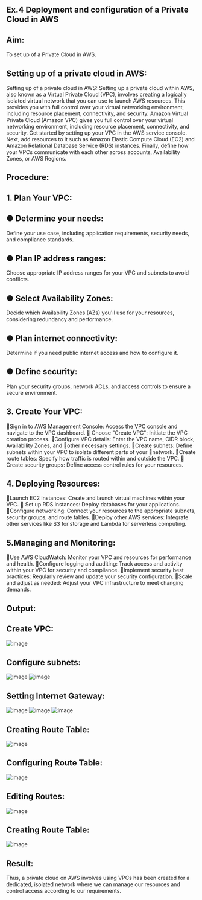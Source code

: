 ## Ex.4 Deployment and configuration of a Private Cloud in AWS
## Aim:
To set up of a Private Cloud in AWS.
## Setting up of a private cloud in AWS:
Setting up of a private cloud in AWS:
Setting up a private cloud within AWS, also known as a Virtual Private Cloud (VPC), involves creating a logically isolated virtual network that you can use to launch AWS resources. This provides you with full control over your virtual networking environment, including resource placement, connectivity, and security. Amazon Virtual Private Cloud (Amazon VPC) gives you full control over your virtual networking environment, including resource placement, connectivity, and security. Get started by setting up your VPC in the AWS service console. Next, add resources to it such as Amazon Elastic Compute Cloud (EC2) and Amazon Relational Database Service (RDS) instances. Finally, define how your VPCs communicate with each other across accounts, Availability Zones, or AWS Regions.

## Procedure:
## 1. Plan Your VPC:
## ● Determine your needs:
Define your use case, including application requirements, security needs, and compliance standards.

## ● Plan IP address ranges:
Choose appropriate IP address ranges for your VPC and subnets to avoid conflicts.

## ● Select Availability Zones:
Decide which Availability Zones (AZs) you'll use for your resources, considering redundancy and performance.

## ● Plan internet connectivity:
Determine if you need public internet access and how to configure it.

## ● Define security:
Plan your security groups, network ACLs, and access controls to ensure a secure environment.

## 3. Create Your VPC:
Sign in to AWS Management Console: Access the VPC console and navigate to the VPC dashboard.  Choose "Create VPC": Initiate the VPC creation process. Configure VPC details: Enter the VPC name, CIDR block, Availability Zones, and other necessary settings. Create subnets: Define subnets within your VPC to isolate different parts of your network. Create route tables: Specify how traffic is routed within and outside the VPC.  Create security groups: Define access control rules for your resources.

## 4. Deploying Resources:
Launch EC2 instances: Create and launch virtual machines within your VPC.  Set up RDS instances: Deploy databases for your applications. Configure networking: Connect your resources to the appropriate subnets, security groups, and route tables. Deploy other AWS services: Integrate other services like S3 for storage and Lambda for serverless computing.

## 5.Managing and Monitoring:
Use AWS CloudWatch: Monitor your VPC and resources for performance and health. Configure logging and auditing: Track access and activity within your VPC for security and compliance. Implement security best practices: Regularly review and update your security configuration. Scale and adjust as needed: Adjust your VPC infrastructure to meet changing demands.

## Output:
## Create VPC:
![image](https://github.com/user-attachments/assets/efef1086-e1e3-4466-8274-bc458fe7ca91)
## Configure subnets:
![image](https://github.com/user-attachments/assets/2c8eb88b-f46c-44c0-b07c-422077fe8120)
![image](https://github.com/user-attachments/assets/4445d055-4b07-42a0-88c9-1bef828de750)
## Setting Internet Gateway:
![image](https://github.com/user-attachments/assets/fb405021-6656-42b4-9167-4780d69eb8fd)
![image](https://github.com/user-attachments/assets/c79223e7-464a-4636-aa98-7f5b9c123d61)
![image](https://github.com/user-attachments/assets/a911c813-9489-4e81-93b6-6f11f0d4a7d9)
## Creating Route Table:
![image](https://github.com/user-attachments/assets/40571f2c-80e4-455c-92e0-9829782e7e55)
## Configuring Route Table:
![image](https://github.com/user-attachments/assets/93c46ecb-7e8a-450c-9ae1-bfe823212257)
## Editing Routes:
![image](https://github.com/user-attachments/assets/83383692-32cd-45f2-a2b5-0f70f9fe2f7a)
## Creating Route Table:
![image](https://github.com/user-attachments/assets/4821876a-8b22-4d60-911e-f649da65b247)
## Result:
Thus, a private cloud on AWS involves using VPCs has been created for a dedicated, isolated network where we can manage our resources and control access according to our requirements.
